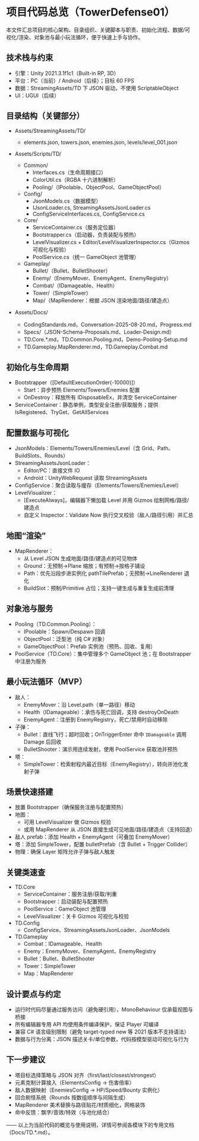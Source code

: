 # 项目代码总览（TowerDefense01）

本文件汇总项目的核心架构、目录组织、关键脚本与职责、初始化流程、数据/可视化/渲染、对象池与最小玩法循环，便于快速上手与协作。

## 技术栈与约束
- 引擎：Unity 2021.3.1f1c1（Built-in RP, 3D）
- 平台：PC（当前）/ Android（后续）；目标 60 FPS
- 数据：StreamingAssets/TD 下 JSON 驱动，不使用 ScriptableObject
- UI：UGUI（后续）

## 目录结构（关键部分）
- Assets/StreamingAssets/TD/
  - elements.json, towers.json, enemies.json, levels/level_001.json
- Assets/Scripts/TD/
  - Common/
    - Interfaces.cs（生命周期接口）
    - ColorUtil.cs（RGBA 十六进制解析）
    - Pooling/（IPoolable、ObjectPool<T>、GameObjectPool）
  - Config/
    - JsonModels.cs（数据模型）
    - IJsonLoader.cs, StreamingAssetsJsonLoader.cs
    - ConfigServiceInterfaces.cs, ConfigService.cs
  - Core/
    - ServiceContainer.cs（服务定位器）
    - Bootstrapper.cs（启动器，负责装配与预热）
    - LevelVisualizer.cs + Editor/LevelVisualizerInspector.cs（Gizmos 可视化与校验）
    - PoolService.cs（统一 GameObject 池管理）
  - Gameplay/
    - Bullet/（Bullet、BulletShooter）
    - Enemy/（EnemyMover、EnemyAgent、EnemyRegistry）
    - Combat/（IDamageable、Health）
    - Tower/（SimpleTower）
    - Map/（MapRenderer：根据 JSON 渲染地面/路径/建造点）
  
- Assets/Docs/
  - CodingStandards.md，Conversation-2025-08-20.md，Progress.md
  - Specs/（JSON-Schema-Proposals.md、Loader-Design.md）
  - TD.Core.*.md，TD.Common.Pooling.md，Demo-Pooling-Setup.md
  - TD.Gameplay.MapRenderer.md，TD.Gameplay.Combat.md

## 初始化与生命周期
- Bootstrapper（[DefaultExecutionOrder(-10000)]）
  - Start：异步预热 Elements/Towers/Enemies 配置
  - OnDestroy：释放所有 IDisposableEx，并清空 ServiceContainer
- ServiceContainer：静态单例，类型安全注册/获取服务；提供 IsRegistered、TryGet、GetAllServices

## 配置数据与可视化
- JsonModels：Elements/Towers/Enemies/Level（含 Grid、Path、BuildSlots、Rounds）
- StreamingAssetsJsonLoader：
  - Editor/PC：直接文件 IO
  - Android：UnityWebRequest 读取 StreamingAssets
- ConfigService：聚合读取与缓存（Elements/Towers/Enemies/Level）
- LevelVisualizer：
  - [ExecuteAlways]，编辑器下懒加载 Level 并用 Gizmos 绘制网格/路径/建造点
  - 自定义 Inspector：Validate Now 执行交叉校验（敌人/路径引用）并汇总

## 地图“渲染”
- MapRenderer：
  - 从 Level JSON 生成地面/路径/建造点的可见物体
  - Ground：无预制→Plane 缩放；有预制→按格子铺设
  - Path：优先沿段步进实例化 pathTilePrefab；无预制→LineRenderer 退化
  - BuildSlot：预制/Primitive 占位；支持一键生成与重复生成前清理

## 对象池与服务
- Pooling（TD.Common.Pooling）：
  - IPoolable：Spawn/Despawn 回调
  - ObjectPool<T>：泛型池（纯 C# 对象）
  - GameObjectPool：Prefab 实例池（预热、回收、复用）
- PoolService（TD.Core）：集中管理多个 GameObject 池；在 Bootstrapper 中注册为服务

## 最小玩法循环（MVP）
- 敌人：
  - EnemyMover：沿 Level.path（单一路径）移动
  - Health（IDamageable）：承伤与死亡回调，支持 destroyOnDeath
  - EnemyAgent：注册到 EnemyRegistry，死亡/禁用时自动移除
- 子弹：
  - Bullet：直线飞行；超时回收；OnTriggerEnter 命中 `IDamageable` 调用 Damage 后回收
  - BulletShooter：演示用连续发射，使用 PoolService 获取池并预热
- 塔：
  - SimpleTower：检索射程内最近目标（EnemyRegistry），转向并池化发射子弹

## 场景快速搭建
- 放置 Bootstrapper（确保服务注册与配置预热）
- 地图：
  - 可用 LevelVisualizer 做 Gizmos 校验
  - 或用 MapRenderer 从 JSON 直接生成可见地面/路径/建造点（支持回退）
- 敌人 prefab：添加 Health + EnemyAgent（可叠加 EnemyMover）
- 塔：添加 SimpleTower，配置 bulletPrefab（含 Bullet + Trigger Collider）
- 物理：确保 Layer 矩阵允许子弹与敌人触发

## 关键类速查
- TD.Core
  - ServiceContainer：服务注册/获取/判重
  - Bootstrapper：启动装配与配置预热
  - PoolService：GameObject 池管理
  - LevelVisualizer：关卡 Gizmos 可视化与校验
- TD.Config
  - ConfigService、StreamingAssetsJsonLoader、JsonModels
- TD.Gameplay
  - Combat：IDamageable、Health
  - Enemy：EnemyMover、EnemyAgent、EnemyRegistry
  - Bullet：Bullet、BulletShooter
  - Tower：SimpleTower
  - Map：MapRenderer

## 设计要点与约定
- 运行时代码尽量通过服务访问（避免硬引用），MonoBehaviour 仅承载视图与桥接
- 所有编辑器专用 API 均使用条件编译保护，保证 Player 可编译
- 兼容 C# 语言级别限制（避免 target-typed new 等 2021 版本不支持语法）
- 数据与行为分离：JSON 描述关卡/单位参数，代码按模型驱动可视化与行为

## 下一步建议
- 塔目标选择策略与 JSON 对齐（first/last/closest/strongest）
- 元素克制计算接入（ElementsConfig → 伤害倍率）
- 敌人数据映射（EnemiesConfig → HP/Speed/Bounty 实例化）
- 回合刷怪系统（Rounds 按数组顺序与间隔生成）
- MapRenderer 美术替换与路径贴花/材质细化，网格装饰
- 命中反馈：飘字/音效/特效（与池化结合）

—— 以上为当前代码的概览与使用说明，详情可参阅各模块下的专用文档（Docs/TD.*.md）。
